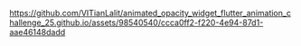 

https://github.com/VITianLalit/animated_opacity_widget_flutter_animation_challenge_25.github.io/assets/98540540/ccca0ff2-f220-4e94-87d1-aae46148dadd

